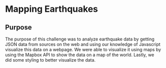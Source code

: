 # Mapping Earthquakes
## Purpose
The purpose of this challenge was to analyze earthquake data by getting JSON data from sources on the web and using our knowledge of Javascript visualize this data on a webpage. We were able to visualize it using maps by using the Mapbox API to show the data on a map of the world. Lastly, we did some styling to better visualize the data. 
